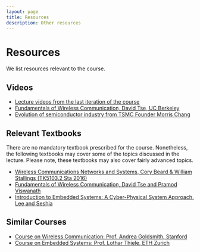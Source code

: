 ```yaml
---
layout: page
title: Resources
description: Other resources 
---
```


# Resources

We list resources relevant to the course.

## Videos

* [Lecture videos from the last iteration of the course](https://weiserlab.github.io/wirelessnetworking/previous/)
* [Fundamentals of Wireless Communication, David Tse, UC Berkeley](https://www.youtube.com/playlist?list=PLbbCsk7MUIGfynU-ONMbe-yZXWTgTX1YP)
* [Evolution of semiconductor industry from TSMC Founder Morris Chang](https://www.youtube.com/watch?v=r_8XClnnvIk)

## Relevant Textbooks

There are no mandatory textbook prescribed for the course. Nonetheless, the following textbooks may cover some of the topics discussed in the lecture. Please note, these textbooks may also cover fairly advanced topics.


*  [Wireless Communications Networks and Systems, Cory Beard & William Stallings (TK5103.2 Sta 2016)](https://www.amazon.com/Wireless-Communication-Networks-Systems-Beard/dp/0133594173)
* [Fundamentals of Wireless Communication, David Tse and Pramod Viswanath](https://web.stanford.edu/~dntse/wireless_book.html)
* [Introduction to Embedded Systems: A Cyber-Physical System Approach, Lee and Seshia](https://ptolemy.berkeley.edu/books/leeseshia/)


## Similar Courses


* [Course on Wireless Communication: Prof. Andrea Goldsmith, Stanford](https://web.stanford.edu/class/ee359/lectures.html)
* [Course on Embedded Systems: Prof. Lothar Thiele, ETH Zurich](https://tec.ee.ethz.ch/education/lectures/embedded-systems.html)


